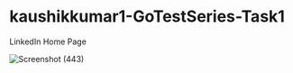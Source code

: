 # kaushikkumar1-GoTestSeries-Task1
LinkedIn Home Page 

![Screenshot (443)](https://user-images.githubusercontent.com/41226942/86481779-492d9e00-bd6e-11ea-88a7-95ae446f914b.png)
